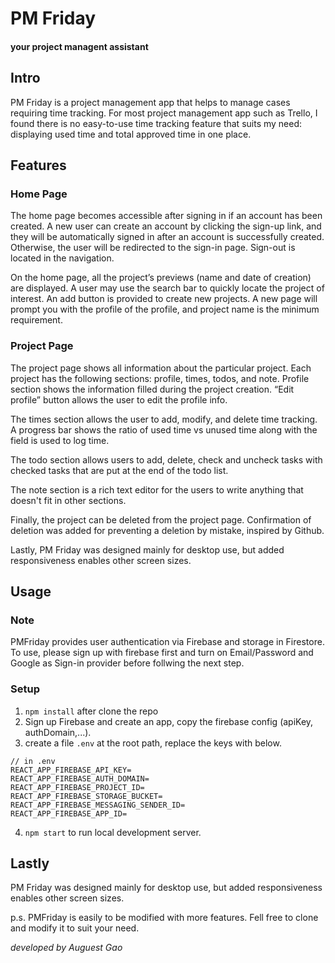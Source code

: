 # PM Friday

#### your project managent assistant

## Intro

PM Friday is a project management app that helps to manage cases requiring time tracking. For most project management app such as Trello, I found there is no easy-to-use time tracking feature that suits my need: displaying used time and total approved time in one place.

## Features

### Home Page

The home page becomes accessible after signing in if an account has been created. A new user can create an account by clicking the sign-up link, and they will be automatically signed in after an account is successfully created. Otherwise, the user will be redirected to the sign-in page. Sign-out is located in the navigation.

On the home page, all the project’s previews (name and date of creation) are displayed. A user may use the search bar to quickly locate the project of interest. An add button is provided to create new projects. A new page will prompt you with the profile of the profile, and project name is the minimum requirement.

### Project Page

The project page shows all information about the particular project. Each project has the following sections: profile, times, todos, and note.
Profile section shows the information filled during the project creation. “Edit profile” button allows the user to edit the profile info.

The times section allows the user to add, modify, and delete time tracking. A progress bar shows the ratio of used time vs unused time along with the field is used to log time.

The todo section allows users to add, delete, check and uncheck tasks with checked tasks that are put at the end of the todo list.

The note section is a rich text editor for the users to write anything that doesn't fit in other sections.

Finally, the project can be deleted from the project page. Confirmation of deletion was added for preventing a deletion by mistake, inspired by Github.

Lastly, PM Friday was designed mainly for desktop use, but added responsiveness enables other screen sizes.

## Usage

### Note

PMFriday provides user authentication via Firebase and storage in Firestore. To use, please sign up with firebase first and turn on Email/Password and Google as Sign-in provider before follwing the next step.

### Setup

1. `npm install` after clone the repo
2. Sign up Firebase and create an app, copy the firebase config (apiKey, authDomain,...).
3. create a file `.env` at the root path, replace the keys with below.

```node
// in .env
REACT_APP_FIREBASE_API_KEY=
REACT_APP_FIREBASE_AUTH_DOMAIN=
REACT_APP_FIREBASE_PROJECT_ID=
REACT_APP_FIREBASE_STORAGE_BUCKET=
REACT_APP_FIREBASE_MESSAGING_SENDER_ID=
REACT_APP_FIREBASE_APP_ID=
```

4. `npm start` to run local development server.

## Lastly

PM Friday was designed mainly for desktop use, but added responsiveness enables other screen sizes.

p.s. PMFriday is easily to be modified with more features. Fell free to clone and modify it to suit your need.

_developed by Auguest Gao_
